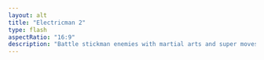 ```yaml
---
layout: alt
title: "Electricman 2"
type: flash
aspectRatio: "16:9"
description: "Battle stickman enemies with martial arts and super moves."
---
```

